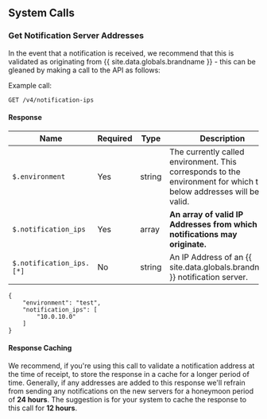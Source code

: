 ## System Calls

### Get Notification Server Addresses

In the event that a notification is received, we recommend that this is validated as originating from {{ site.data.globals.brandname }} - this can be gleaned by making a call to the API as follows:

Example call:

```
GET /v4/notification-ips
```

#### Response

Name | Required | Type | Description
--- | --- | --- | ---
`$.environment` | Yes | string | The currently called environment. This corresponds to the environment for which the below addresses will be valid.
`$.notification_ips` | Yes | array | **An array of valid IP Addresses from which notifications may originate.**
`$.notification_ips.[*]` | No | string | An IP Address of an {{ site.data.globals.brandname }} notification server.

```
{
	"environment": "test",
	"notification_ips": [
		"10.0.10.0"
	]
}
```

#### Response Caching

We recommend, if you're using this call to validate a notification address at the time of receipt, to store the response in a cache for a longer period of time. Generally, if any addresses are added to this response we'll refrain from sending any notifications on the new servers for a honeymoon period of **24 hours**. The suggestion is for your system to cache the response to this call for **12 hours**.
